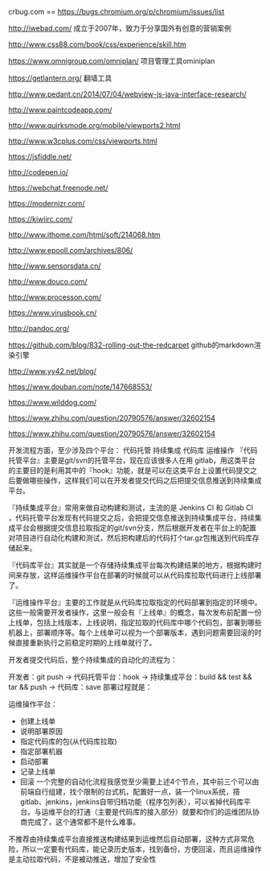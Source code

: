 crbug.com == https://bugs.chromium.org/p/chromium/issues/list 

http://iwebad.com/   成立于2007年，致力于分享国外有创意的营销案例

http://www.css88.com/book/css/experience/skill.htm

https://www.omnigroup.com/omniplan/  项目管理工具ominiplan

https://getlantern.org/  翻墙工具

http://www.pedant.cn/2014/07/04/webview-js-java-interface-research/

http://www.paintcodeapp.com/

http://www.quirksmode.org/mobile/viewports2.html

http://www.w3cplus.com/css/viewports.html

https://jsfiddle.net/

http://codepen.io/

https://webchat.freenode.net/

https://modernizr.com/

https://kiwiirc.com/

http://www.ithome.com/html/soft/214068.htm

http://www.epooll.com/archives/806/

http://www.sensorsdata.cn/

http://www.douco.com/

http://www.processon.com/

https://www.virusbook.cn/

http://pandoc.org/

https://github.com/blog/832-rolling-out-the-redcarpet   github的markdown渲染引擎

http://www.yy42.net/blog/

https://www.douban.com/note/147668553/

https://www.wilddog.com/

https://www.zhihu.com/question/20790576/answer/32602154

https://www.zhihu.com/question/20790576/answer/32602154


开发流程方面，至少涉及四个平台：
代码托管
持续集成
代码库
运维操作
『代码托管平台』主要是git/svn的托管平台，现在应该很多人在用 gitlab，用这类平台的主要目的是利用其中的『hook』功能，就是可以在这类平台上设置代码提交之后要做哪些操作，这样我们可以在开发者提交代码之后把提交信息推送到持续集成平台。

『持续集成平台』常用来做自动构建和测试，主流的是 Jenkins CI 和 Gitlab CI ，代码托管平台发现有代码提交之后，会把提交信息推送到持续集成平台，持续集成平台会根据提交信息拉取指定的git/svn分支，然后根据开发者在平台上的配置对项目进行自动化构建和测试，然后把构建后的代码打个tar.gz包推送到代码库存储起来。

『代码库平台』其实就是一个存储持续集成平台每次构建结果的地方，根据构建时间来存放，这样运维操作平台在部署的时候就可以从代码库拉取代码进行上线部署了。

『运维操作平台』主要的工作就是从代码库拉取指定的代码部署到指定的环境中。这些一般需要开发者操作，这里一般会有『上线单』的概念，每次发布前配置一份上线单，包括上线版本，上线说明，指定拉取的代码库中哪个代码包，部署到哪些机器上，部署顺序等。每个上线单可以视为一个部署版本，遇到问题需要回滚的时候直接重新执行之前稳定时期的上线单就行了。

开发者提交代码后，整个持续集成的自动化的流程为：

开发者：git push
  → 代码托管平台：hook
    → 持续集成平台：build && test && tar && push
      → 代码库：save
部署过程就是：

运维操作平台：
   * 创建上线单
   * 说明部署原因
   * 指定代码库的包(从代码库拉取)
   * 指定部署机器
   * 启动部署
   * 记录上线单
   * 回滚
一个完整的自动化流程我感觉至少需要上述4个节点，其中前三个可以由前端自行组建，找个限制的台式机，配置好一点，装一个linux系统，撘gitlab、jenkins，jenkins自带归档功能（程序包列表），可以省掉代码库平台。与运维平台的打通（主要是代码库的接入部分）就要和你们的运维团队协商完成了，这个通常都不是什么难事。

不推荐由持续集成平台直接推送构建结果到运维然后自动部署，这种方式非常危险，所以一定要有代码库，能记录历史版本，找到备份，方便回滚，而且运维操作是主动拉取代码，不是被动推送，增加了安全性

